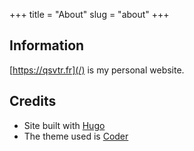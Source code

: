 +++
title = "About"
slug = "about"
+++

## Information
[https://qsvtr.fr](/) is my personal website.

## Credits
+ Site built with [Hugo](https://gohugo.io)
+ The theme used is [Coder](https://github.com/luizdepra/hugo-coder/)
